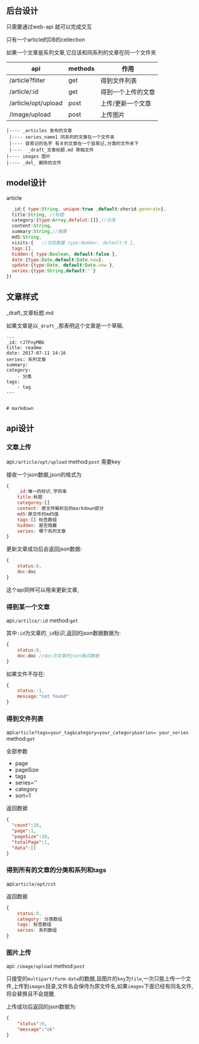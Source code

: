 ## 后台设计

只需要通过web-api 就可以完成交互

只有一个article的DB的cellection

如果一个文章是系列文章,它应该和同系列的文章在同一个文件夹

| api                 | methods | 作用               |
|---------------------|---------|--------------------|
| /article?fliter     | get     | 得到文件列表       |
| /article/:id        | get     | 得到一个上传的文章 |
| /article/opt/upload | post    | 上传/更新一个文章  |
| /image/upload       | post    | 上传图片           |

```
|---- _articles 发布的文章
 |---- series_name1 同系列的文章在一个文件夹
 |---- 容易记的名字 有关的文章在一个容易记,分类的文件夹下
 |----  _draft_文章标题.md 草稿文件
|---- images 图片
|---- _del_ 删除的文件
```

## model设计

article

```js
  _id:{ type:String, unique:true ,default:shorid.generate},
  title:String, //标题
  category:{type:Array,defalut:[]},//分类
  content:String,
  summary:String,//摘要
  md5:String,
  visits:{   //浏览数量 type:Number, default:0 }, 
  tags:[],
  hidden:{ type:Boolean, default:false },
  date:{type:Date,default:Date.now},
  update:{type:Date, default:Date.now },
  series:{type:String,default:''}
})
```


## 文章样式

_draft_文章标题.md

如果文章是以`_draft_`,那表明这个文章是一个草稿.


```
---
_id: rJ7FnyMBb
title: readme
date: 2017-07-11 14:16
series: 系列文章
summary:
category:
    - 分类 
tags:
    - tag 
---


# markdown

```



## api设计


### 文章上传

api:`/article/opt/upload`
method:`post`
需要key

接收一个json数据,json的格式为

```js
{
    _id:唯一的标识,字符串
    title:标题
    categorey:[]
    content: 原文件解析后的markdown部分
    md5:原文件的md5值
    tags:[] 标签数组
    hidden: 是否隐藏
    series: 哪个系列文章
}
```

更新文章成功后会返回json数据:

```js
{
    status:0,
    doc:doc
}
```
 
这个api同样可以用来更新文章,

### 得到某一个文章

api:`/artilce/:id`
method:`get`

其中`:id`为文章的`_id`标识,返回的json数据数据为:

```js
{
    status:0,
    doc:doc //doc为文章的json格式数据
}
```

如果文件不存在:

```js
{
    status:-1,
    message:"not found"
}
```

### 得到文件列表

api:`article?tags=your_tag&category=your_category&series= your_series`
method:`get`

全部参数

 - page
 - pageSize
 - tags
 - series=''
 - category
 - sort=1

返回数据

```json
{
  "count":10,
  "page":1,
  "pageSize":10,
  "totalPage":1,
  "data":[]
}
```

### 得到所有的文章的分类和系列和tags

api:`article/opt/cst`

返回数据

```js
{
    status:0,
    category: 分类数组
    tags: 标签数组
    series: 系列数组
}
```

### 图片上传

api: `/image/upload`
method:`post`

只接受的`multipart/form-data`的数据,且图片的`key`为`file`,一次只能上传一个文件,上传到`images`目录,文件名会保侍为原文件名,如果`images`下面已经有同名文件,将会替换且不会提醒.

上传成功后返回的json数据为:

```json
{
    "status":0,
    "message":"ok"
}
```


